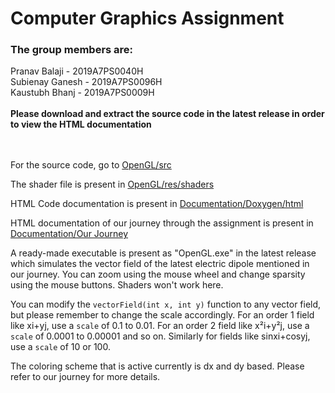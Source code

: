 # Computer Graphics Assignment
### The group members are:
Pranav Balaji - 2019A7PS0040H  
Subienay Ganesh - 2019A7PS0096H  
Kaustubh Bhanj - 2019A7PS0009H  
<br>
**Please download and extract the source code in the latest release in order to view the HTML documentation**  
<br><br/>

For the source code, go to [OpenGL/src](https://github.com/ComputerGraphics-Group/OpenGL/blob/master/OpenGL/src/Application.cpp)

The shader file is present in [OpenGL/res/shaders](https://github.com/ComputerGraphics-Group/OpenGL/blob/master/OpenGL/res/shaders/basic.shader)

HTML Code documentation is present in [Documentation/Doxygen/html](https://github.com/ComputerGraphics-Group/OpenGL/tree/master/Documentation/Doxygen/html)

HTML documentation of our journey through the assignment is present in [Documentation/Our Journey](https://github.com/ComputerGraphics-Group/OpenGL/tree/master/Documentation/Our%20Journey)

A ready-made executable is present as "OpenGL.exe" in the latest release which simulates the vector field of the latest electric dipole mentioned in our journey.
You can zoom using the mouse wheel and change sparsity using the mouse buttons. Shaders won't work here.

You can modify the `vectorField(int x, int y)` function to any vector field, but please remember to change the scale accordingly.
For an order 1 field like xi+yj, use a `scale` of 0.1 to 0.01. For an order 2 field like x²i+y²j, use a `scale` of 0.0001 to 0.00001 and so on. Similarly for fields like sinxi+cosyj, use a `scale` of 10 or 100.

The coloring scheme that is active currently is dx and dy based. Please refer to our journey for more details.
